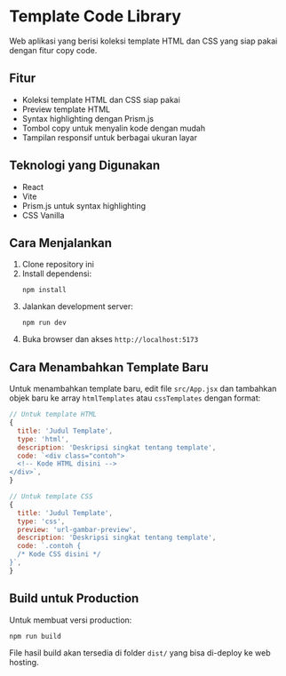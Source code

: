 # Template Code Library

Web aplikasi yang berisi koleksi template HTML dan CSS yang siap pakai dengan fitur copy code.

## Fitur

- Koleksi template HTML dan CSS siap pakai
- Preview template HTML
- Syntax highlighting dengan Prism.js
- Tombol copy untuk menyalin kode dengan mudah
- Tampilan responsif untuk berbagai ukuran layar

## Teknologi yang Digunakan

- React
- Vite
- Prism.js untuk syntax highlighting
- CSS Vanilla

## Cara Menjalankan

1. Clone repository ini
2. Install dependensi:
   ```
   npm install
   ```
3. Jalankan development server:
   ```
   npm run dev
   ```
4. Buka browser dan akses `http://localhost:5173`

## Cara Menambahkan Template Baru

Untuk menambahkan template baru, edit file `src/App.jsx` dan tambahkan objek baru ke array `htmlTemplates` atau `cssTemplates` dengan format:

```js
// Untuk template HTML
{
  title: 'Judul Template',
  type: 'html',
  description: 'Deskripsi singkat tentang template',
  code: `<div class="contoh">
  <!-- Kode HTML disini -->
</div>`,
}

// Untuk template CSS
{
  title: 'Judul Template',
  type: 'css',
  preview: 'url-gambar-preview',
  description: 'Deskripsi singkat tentang template',
  code: `.contoh {
  /* Kode CSS disini */
}`,
}
```

## Build untuk Production

Untuk membuat versi production:

```
npm run build
```

File hasil build akan tersedia di folder `dist/` yang bisa di-deploy ke web hosting.
